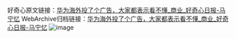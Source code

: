 好奇心原文链接：[华为海外投了个广告，大家都表示看不懂_商业_好奇心日报-马宁忆](https://www.qdaily.com/articles/5934.html)
WebArchive归档链接：[华为海外投了个广告，大家都表示看不懂_商业_好奇心日报-马宁忆](http://web.archive.org/web/20190623165638/https://www.qdaily.com/articles/5934.html)
![image](http://ww3.sinaimg.cn/large/007d5XDply1g3whdntuoxj30u02zv1kx)